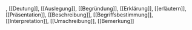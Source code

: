 , [[Deutung]], [[Auslegung]], [[Begründung]], [[Erklärung]], [[erläutern]], [[Präsentation]], [[Beschreibung]], [[Begriffsbestimmung]], [[Interpretation]], [[Umschreibung]], [[Bemerkung]]